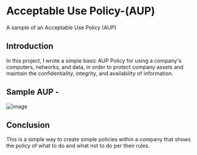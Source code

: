 # Acceptable Use Policy-(AUP)
A sample of an Acceptable Use Policy (AUP) 

## Introduction

In this project, I wrote a simple basic AUP Policy for using a company's computers, networks, and data, in order to protect company assets and maintain the confidentiality, integrity, and availability of information. 



## Sample AUP - 
![image](https://github.com/user-attachments/assets/57d88de0-48b6-48cd-a5ff-f757c5b593b4)

## Conclusion

This is a simple way to create simple policies within a company that shows the policy of what to do and what not to do per their rules. 

